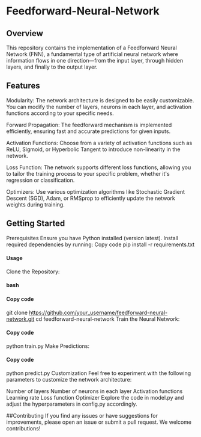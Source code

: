 # Feedforward-Neural-Network

## Overview
This repository contains the implementation of a Feedforward Neural Network (FNN), a fundamental type of artificial neural network where information flows in one direction—from the input layer, through hidden layers, and finally to the output layer.

## Features
Modularity: The network architecture is designed to be easily customizable. You can modify the number of layers, neurons in each layer, and activation functions according to your specific needs.

Forward Propagation: The feedforward mechanism is implemented efficiently, ensuring fast and accurate predictions for given inputs.

Activation Functions: Choose from a variety of activation functions such as ReLU, Sigmoid, or Hyperbolic Tangent to introduce non-linearity in the network.

Loss Function: The network supports different loss functions, allowing you to tailor the training process to your specific problem, whether it's regression or classification.

Optimizers: Use various optimization algorithms like Stochastic Gradient Descent (SGD), Adam, or RMSprop to efficiently update the network weights during training.

## Getting Started
Prerequisites
Ensure you have Python installed (version latest).
Install required dependencies by running:
Copy code
pip install -r requirements.txt
#### Usage
Clone the Repository:

#### bash
#### Copy code
git clone https://github.com/your_username/feedforward-neural-network.git
cd feedforward-neural-network
Train the Neural Network:

#### Copy code
python train.py
Make Predictions:

#### Copy code
python predict.py
Customization
Feel free to experiment with the following parameters to customize the network architecture:

Number of layers
Number of neurons in each layer
Activation functions
Learning rate
Loss function
Optimizer
Explore the code in model.py and adjust the hyperparameters in config.py accordingly.

##Contributing
If you find any issues or have suggestions for improvements, please open an issue or submit a pull request. We welcome contributions!
